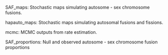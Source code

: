 SAF_maps: Stochastic maps simulating autosome - sex chromosome fusions.

hapauto_maps: Stochastic maps simulating autosomal fusions and fissions.

mcmc: MCMC outputs from rate estimation.

SAF_proportions: Null and observed autosome - sex chromosome fusion proportions
